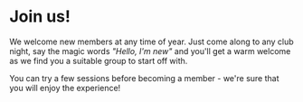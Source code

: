 # Join us!

We welcome new members at any time of year.  Just come along to any club night, say the magic words _"Hello, I'm new"_ and you'll get a warm welcome as we find you a suitable group to start off with.

You can try a few sessions before becoming a member - we're sure that you will enjoy the experience!
